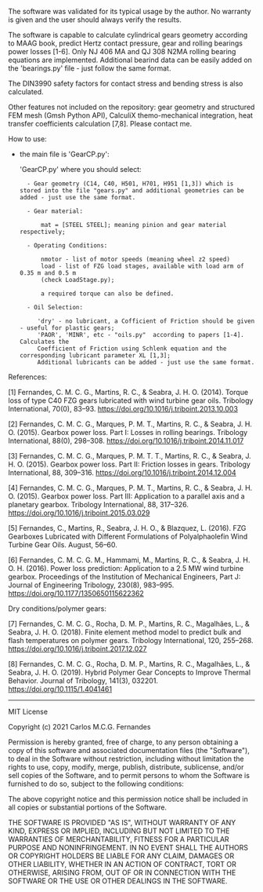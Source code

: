 The software was validated for its typical usage by the author. No warranty is given and the user should always verify the results.

The software is capable to calculate cylindrical gears geometry according to MAAG book, predict Hertz contact pressure, gear and rolling bearings power losses [1-6]. Only NJ 406 MA and QJ 308 N2MA rolling bearing equations are implemented. Additional bearind data can be easily added on the 'bearings.py' file - just follow the same format. 

The DIN3990 safety factors for contact stress and bending stress is also calculated. 

Other features not included on the repository: gear geometry and structured FEM mesh (Gmsh Python API), CalculiX themo-mechanical integration, heat transfer coefficients calculation [7,8]. Please contact me.

How to use:

- the main file is 'GearCP.py':

    'GearCP.py' where you should select:
    
        - Gear geometry (C14, C40, H501, H701, H951 [1,3]) which is stored into the file "gears.py" and additional geometries can be added - just use the same format.
        
        - Gear material:
        
            mat = [STEEL STEEL]; meaning pinion and gear material respectively;
            
        - Operating Conditions:
        
            nmotor - list of motor speeds (meaning wheel z2 speed)
            load - list of FZG load stages, available with load arm of 0.35 m and 0.5 m
            (check LoadStage.py);
            
            a required torque can also be defined.
            
        - Oil Selection:
        
           'dry' - no lubricant, a Cofficient of Friction should be given - useful for plastic gears;
           'PAOR', 'MINR', etc - "oils.py"  according to papers [1-4]. Calculates the 
           Coefficient of Friction using Schlenk equation and the corresponding lubricant parameter XL [1,3]; 
           Additional lubricants can be added - just use the same format.
                 
 References:
 
 [1] Fernandes, C. M. C. G., Martins, R. C., & Seabra, J. H. O. (2014). 
 Torque loss of type C40 FZG gears lubricated with wind turbine gear oils. 
 Tribology International, 70(0), 83–93. https://doi.org/10.1016/j.triboint.2013.10.003
 
 [2] Fernandes, C. M. C. G., Marques, P. M. T., Martins, R. C., & Seabra, J. H. O. (2015). 
 Gearbox power loss. Part I: Losses in rolling bearings. 
 Tribology International, 88(0), 298–308. https://doi.org/10.1016/j.triboint.2014.11.017
 
 [3] Fernandes, C. M. C. G., Marques, P. M. T. T., Martins, R. C., & Seabra, J. H. O. (2015). 
 Gearbox power loss. Part II: Friction losses in gears. 
 Tribology International, 88, 309–316. https://doi.org/10.1016/j.triboint.2014.12.004
 
 [4] Fernandes, C. M. C. G., Marques, P. M. T., Martins, R. C., & Seabra, J. H. O. (2015). 
 Gearbox power loss. Part III: Application to a parallel axis and a planetary gearbox. 
 Tribology International, 88, 317–326. https://doi.org/10.1016/j.triboint.2015.03.029
 
 [5] Fernandes, C., Martins, R., Seabra, J. H. O., & Blazquez, L. (2016). 
 FZG Gearboxes Lubricated with Different Formulations of Polyalphaolefin Wind Turbine Gear Oils. 
 August, 56–60.
 
 [6] Fernandes, C. M. C. G. M., Hammami, M., Martins, R. C., & Seabra, J. H. O. H. (2016). 
 Power loss prediction: Application to a 2.5 MW wind turbine gearbox. 
 Proceedings of the Institution of Mechanical Engineers, Part J: Journal of Engineering Tribology, 
 230(8), 983–995. https://doi.org/10.1177/1350650115622362
 
 Dry conditions/polymer gears:
 
 [7] Fernandes, C. M. C. G., Rocha, D. M. P., Martins, R. C., Magalhães, L., & Seabra, J. H. O. (2018). 
 Finite element method model to predict bulk and flash temperatures on polymer gears. 
 Tribology International, 120, 255–268. https://doi.org/10.1016/j.triboint.2017.12.027
 
 [8] Fernandes, C. M. C. G., Rocha, D. M. P., Martins, R. C., Magalhães, L., & Seabra, J. H. O. (2019). 
 Hybrid Polymer Gear Concepts to Improve Thermal Behavior. 
 Journal of Tribology, 141(3), 032201. https://doi.org/10.1115/1.4041461
 
 -------------------------------------------------------------------------------
MIT License

Copyright (c) 2021 Carlos M.C.G. Fernandes

Permission is hereby granted, free of charge, to any person obtaining a copy
of this software and associated documentation files (the "Software"), to deal
in the Software without restriction, including without limitation the rights
to use, copy, modify, merge, publish, distribute, sublicense, and/or sell
copies of the Software, and to permit persons to whom the Software is
furnished to do so, subject to the following conditions:

The above copyright notice and this permission notice shall be included in all
copies or substantial portions of the Software.

THE SOFTWARE IS PROVIDED "AS IS", WITHOUT WARRANTY OF ANY KIND, EXPRESS OR
IMPLIED, INCLUDING BUT NOT LIMITED TO THE WARRANTIES OF MERCHANTABILITY,
FITNESS FOR A PARTICULAR PURPOSE AND NONINFRINGEMENT. IN NO EVENT SHALL THE
AUTHORS OR COPYRIGHT HOLDERS BE LIABLE FOR ANY CLAIM, DAMAGES OR OTHER
LIABILITY, WHETHER IN AN ACTION OF CONTRACT, TORT OR OTHERWISE, ARISING FROM,
OUT OF OR IN CONNECTION WITH THE SOFTWARE OR THE USE OR OTHER DEALINGS IN THE
SOFTWARE.
